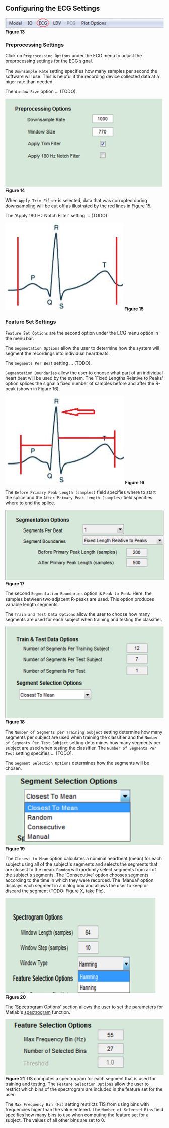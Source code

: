 ## Configuring the ECG Settings 

![ECG Menu Option](images/fig13_menu_ecg.png) **Figure 13**

### Preprocessing Settings

Click on `Preprocessing Options` under the ECG menu to adjust the preprocessing settings for the ECG signal. 

The `Downsample Rate` setting specifies how many samples per second the software will use. This is helpful if the recording device collected data at a higer rate than needed. 

The `Window Size` option ... (TODO).

![ECG Preprocessing Options](images/fig14_ecg_preprocessing.png) **Figure 14**

When `Apply Trim Filter` is selected, data that was corrupted during downsampling will be cut off as illustrated by the red lines in Figure 15.  

The 'Apply 180 Hz Notch Filter' setting ... (TODO).

![ECG Signal](images/fig15_ecg_signal.png) **Figure 15**

### Feature Set Settings

`Feature Set Options` are the second option under the ECG menu option in the menu bar. 

The `Segmentation Options` allow the user to determine how the system will segment the recordings into individual heartbeats.  

The `Segments Per Beat` setting ... (TODO). 

`Segmentation Boundaries` allow the user to choose what part of an individual heart beat will be used by the system.  The `Fixed Lengths Relative to Peaks' option splices the signal a fixed number of samples before and after the R-peak (shown in Figure 16). 

![PQRST Landmarks](images/fig16_ecg_pqrst.png) **Figure 16** 

The `Before Primary Peak Length (samples)` field specifies where to start the splice and the `After Primary Peak Length (samples)` field specifies where to end the splice. 

![Segmentation Options](images/fig17_ecg_segmentation_options.png) **Figure 17**

The second `Segmentation Boundaries` option is `Peak to Peak`. Here, the samples between two adjacent R-peaks are used.  This option produces variable length segments. 
 
The `Train and Test Data Options` allow the user to choose how many segments are used for each subject when training and testing the classifier.

![Train and Test Options](images/fig18_ecg_train_and_test_options.png) **Figure 18**

The `Number of Segments per Training Subject` setting determine how many segments per subject are used when training the classifier and the `Number of Segments Per Test Subject` setting determines how many segments per subject are used when testing the classifier. The `Number of Segments Per Test` setting specifies ... [TODO]. 

The `Segment Selection Options` determines how the segments will be chosen. 

![Segment Selection](images/fig19_ecg_segment_selection_method.png) **Figure 19**

The `Closest to Mean` option calculates a nominal heartbeat (mean) for each subject using all of the subject's segments and selects the segments that are closest to the mean. `Random` will randomly select segments from all of the subject's segments. The 'Consecutive' option chooses segments according to the time in which they were recorded. The 'Manual' option displays each segment in a dialog box and allows the user to keep or discard the segment (TODO: Figure X, take Pic). 

![Spectrogram Options](images/fig21_ecg_spectrogram_options.png) **Figure 20**

The 'Spectrogram Options' section allows the user to set the parameters for Matlab's [spectrogram](https://www.mathworks.com/help/signal/ref/spectrogram.html?requestedDomain=www.mathworks.com) function. 

![Feature Selection Options](images/fig20_ecg_feature_selection_options.png) **Figure 21** 
TIS computes a spectrogram for each segment that is used for training and testing. The `Feature Selection Options` allow the user to restrict which bins of the spectrogram are included in the feature set for the user. 

The `Max Frequency Bin (Hz)` setting restricts TIS from using bins with frequencies higer than the value entered. The `Number of Selected Bins` field specifies how many bins to use when computing the feature set for a subject.  The values of all other bins are set to 0. 


